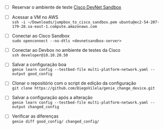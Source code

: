 - [ ] Reservar o ambiente de teste [Cisco DevNet Sandbox](https://devnetsandbox.cisco.com/RM/Diagram/Index/756b58ba-15aa-4228-8a41-f94f684330e7?diagramType=Topology)

- [ ] Acessar a VM no AWS<br>
```ssh -i ~/Downloads/jumpbox_to_cisco_sandbox.pem ubuntu@ec2-54-207-179-28.sa-east-1.compute.amazonaws.com```

- [ ] Conectar ao Cisco Sandbox<br>
```sudo openconnect --no-dtls <devnetsandbox-server>```

- [ ] Conectar ao Devbox no ambiente de testes da Cisco<br>
```ssh developer@10.10.20.50```

- [ ] Salvar a configuração boa<br>
```genie learn config --testbed-file multi-platform-network.yaml --output good_config```

- [ ] Clonar o repositório com o script de edição da configuração<br>
```git clone https://github.com/DiegoVilela/genie_change_device.git```

- [ ] Salvar a configuração após a alteração<br>
```genie learn config --testbed-file multi-platform-network.yaml --output changed_config```

- [ ] Verificar as diferenças<br>
```genie diff good_config/ changed_config/```
